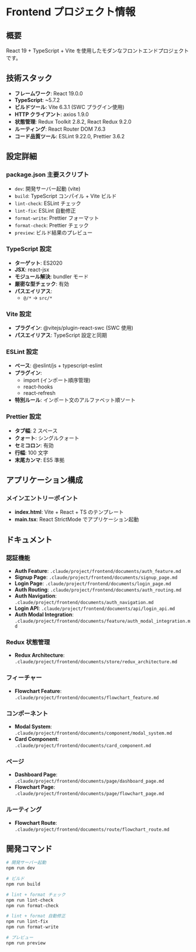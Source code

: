 # Frontend プロジェクト情報

## 概要

React 19 + TypeScript + Vite を使用したモダンなフロントエンドプロジェクトです。

## 技術スタック

- **フレームワーク**: React 19.0.0
- **TypeScript**: ~5.7.2
- **ビルドツール**: Vite 6.3.1 (SWC プラグイン使用)
- **HTTP クライアント**: axios 1.9.0
- **状態管理**: Redux Toolkit 2.8.2, React Redux 9.2.0
- **ルーティング**: React Router DOM 7.6.3
- **コード品質ツール**: ESLint 9.22.0, Prettier 3.6.2

## 設定詳細

### package.json 主要スクリプト

- `dev`: 開発サーバー起動 (vite)
- `build`: TypeScript コンパイル + Vite ビルド
- `lint-check`: ESLint チェック
- `lint-fix`: ESLint 自動修正
- `format-write`: Prettier フォーマット
- `format-check`: Prettier チェック
- `preview`: ビルド結果のプレビュー

### TypeScript 設定

- **ターゲット**: ES2020
- **JSX**: react-jsx
- **モジュール解決**: bundler モード
- **厳密な型チェック**: 有効
- **パスエイリアス**:
  - `@/*` → `src/*`

### Vite 設定

- **プラグイン**: @vitejs/plugin-react-swc (SWC 使用)
- **パスエイリアス**: TypeScript 設定と同期

### ESLint 設定

- **ベース**: @eslint/js + typescript-eslint
- **プラグイン**:
  - import (インポート順序管理)
  - react-hooks
  - react-refresh
- **特別ルール**: インポート文のアルファベット順ソート

### Prettier 設定

- **タブ幅**: 2 スペース
- **クォート**: シングルクォート
- **セミコロン**: 有効
- **行幅**: 100 文字
- **末尾カンマ**: ES5 準拠

## アプリケーション構成

### メインエントリーポイント

- **index.html**: Vite + React + TS のテンプレート
- **main.tsx**: React StrictMode でアプリケーション起動

## ドキュメント

### 認証機能

- **Auth Feature**: `.claude/project/frontend/documents/auth_feature.md`
- **Signup Page**: `.claude/project/frontend/documents/signup_page.md`
- **Login Page**: `.claude/project/frontend/documents/login_page.md`
- **Auth Routing**: `.claude/project/frontend/documents/auth_routing.md`
- **Auth Navigation**: `.claude/project/frontend/documents/auth_navigation.md`
- **Login API**: `.claude/project/frontend/documents/api/login_api.md`
- **Auth Modal Integration**: `.claude/project/frontend/documents/feature/auth_modal_integration.md`

### Redux 状態管理

- **Redux Architecture**: `.claude/project/frontend/documents/store/redux_architecture.md`

### フィーチャー

- **Flowchart Feature**: `.claude/project/frontend/documents/flowchart_feature.md`

### コンポーネント

- **Modal System**: `.claude/project/frontend/documents/component/modal_system.md`
- **Card Component**: `.claude/project/frontend/documents/card_component.md`

### ページ

- **Dashboard Page**: `.claude/project/frontend/documents/page/dashboard_page.md`
- **Flowchart Page**: `.claude/project/frontend/documents/page/flowchart_page.md`

### ルーティング

- **Flowchart Route**: `.claude/project/frontend/documents/route/flowchart_route.md`

## 開発コマンド

```bash
# 開発サーバー起動
npm run dev

# ビルド
npm run build

# lint + format チェック
npm run lint-check
npm run format-check

# lint + format 自動修正
npm run lint-fix
npm run format-write

# プレビュー
npm run preview
```
